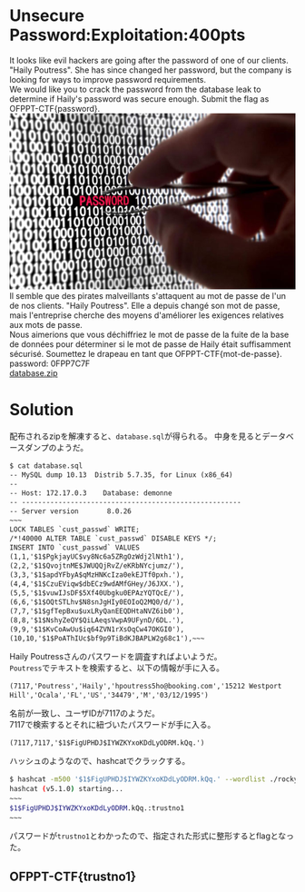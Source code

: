 # Unsecure Password:Exploitation:400pts
It looks like evil hackers are going after the password of one of our clients. "Haily Poutress". She has since changed her password, but the company is looking for ways to improve password requirements.  
We would like you to crack the password from the database leak to determine if Haily's password was secure enough. Submit the flag as OFPPT-CTF{password}.  
![password-cracking.jpg](images/password-cracking.jpg)  
Il semble que des pirates malveillants s'attaquent au mot de passe de l'un de nos clients. "Haily Poutress". Elle a depuis changé son mot de passe, mais l'entreprise cherche des moyens d'améliorer les exigences relatives aux mots de passe.  
Nous aimerions que vous déchiffriez le mot de passe de la fuite de la base de données pour déterminer si le mot de passe de Haily était suffisamment sécurisé. Soumettez le drapeau en tant que OFPPT-CTF{mot-de-passe}.  
password: 0FPP7C7F  
[database.zip](database.zip)  

# Solution
配布されるzipを解凍すると、`database.sql`が得られる。
中身を見るとデータベースダンプのようだ。  
```
$ cat database.sql
-- MySQL dump 10.13  Distrib 5.7.35, for Linux (x86_64)
--
-- Host: 172.17.0.3    Database: demonne
-- ------------------------------------------------------
-- Server version       8.0.26
~~~
LOCK TABLES `cust_passwd` WRITE;
/*!40000 ALTER TABLE `cust_passwd` DISABLE KEYS */;
INSERT INTO `cust_passwd` VALUES (1,1,'$1$PgkjayUC$vy8Nc6a5ZRgOzWdj2lNth1'),(2,2,'$1$QvojtnME$JWUQQjRvZ/eKRbNYcjumz/'),(3,3,'$1$apdYFbyA$qMzHNKcIza0ekEJTf0pxh.'),(4,4,'$1$CzuEViqw$dbECz9wdAMfGHey/J6JXX.'),(5,5,'$1$vuwIJsDF$5Xf40Ubgku0EPAzYQTQcE/'),(6,6,'$1$OQtSTLhv$N8snJgHIy0EOIoQ2MQ0/d/'),(7,7,'$1$gfTepBxu$uxLRyQanEEQDHtaNVZ6ib0'),(8,8,'$1$NshyZeQY$QiLAeqsVwpA9UFynD/6DL.'),(9,9,'$1$KvCoAwUu$iq64ZVN1rXsOqCw47OKGI0'),(10,10,'$1$PoAThIUc$bf9p9TiBdKJBAPLW2g68c1'),~~~
```
Haily Poutressさんのパスワードを調査すればよいようだ。  
`Poutress`でテキストを検索すると、以下の情報が手に入る。  
```
(7117,'Poutress','Haily','hpoutress5ho@booking.com','15212 Westport Hill','Ocala','FL','US','34479','M','03/12/1995')
```
名前が一致し、ユーザIDが7117のようだ。  
7117で検索するとそれに紐づいたパスワードが手に入る。  
```
(7117,7117,'$1$FigUPHDJ$IYWZKYxoKDdLyODRM.kQq.')
```
ハッシュのようなので、hashcatでクラックする。  
```bash
$ hashcat -m500 '$1$FigUPHDJ$IYWZKYxoKDdLyODRM.kQq.' --wordlist ./rockyou.txt
hashcat (v5.1.0) starting...
~~~
$1$FigUPHDJ$IYWZKYxoKDdLyODRM.kQq.:trustno1
~~~
```
パスワードが`trustno1`とわかったので、指定された形式に整形するとflagとなった。  

## OFPPT-CTF{trustno1}